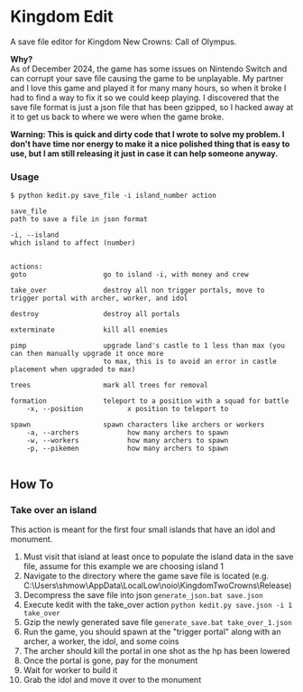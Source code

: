# Kingdom Edit
A save file editor for Kingdom New Crowns: Call of Olympus.   

**Why?**  
As of December 2024, the game has some issues on Nintendo Switch and can corrupt your save file causing the game to be unplayable. My partner and I love this game and played it for many many hours, so when it broke I had to find a way to fix it so we could keep playing. I discovered that the save file format is just a json file that has been gzipped, so I hacked away at it to get us back to where we were when the game broke.  

**Warning: This is quick and dirty code that I wrote to solve my problem. I don't have time nor energy to make it a nice polished thing that is easy to use, but I am still releasing it just in case it can help someone anyway.**  

### Usage
```
$ python kedit.py save_file -i island_number action 

save_file
path to save a file in json format

-i, --island        
which island to affect (number)


actions:
goto                   go to island -i, with money and crew

take_over              destroy all non trigger portals, move to trigger portal with archer, worker, and idol

destroy                destroy all portals

exterminate            kill all enemies

pimp                   upgrade land's castle to 1 less than max (you can then manually upgrade it once more
                       to max, this is to avoid an error in castle placement when upgraded to max)

trees                  mark all trees for removal

formation              teleport to a position with a squad for battle
    -x, --position           x position to teleport to

spawn                  spawn characters like archers or workers
    -a, --archers            how many archers to spawn
    -w, --workers            how many archers to spawn
    -p, --pikemen            how many archers to spawn
      

```

## How To

### Take over an island
This action is meant for the first four small islands that have an idol and monument.  
1. Must visit that island at least once to populate the island data in the save file, assume for this example we are choosing island 1
2. Navigate to the directory where the game save file is located (e.g. C:\Users\shmow\AppData\LocalLow\noio\KingdomTwoCrowns\Release)
3. Decompress the save file into json
	`generate_json.bat save.json`
4. Execute kedit with the take_over action 
	`python kedit.py save.json -i 1 take_over`  
5. Gzip the newly generated save file
	`generate_save.bat take_over_1.json`
6. Run the game, you should spawn at the "trigger portal" along with an archer, a worker, the idol, and some coins
7. The archer should kill the portal in one shot as the hp has been lowered
8. Once the portal is gone, pay for the monument
9. Wait for worker to build it
10. Grab the idol and move it over to the monument


